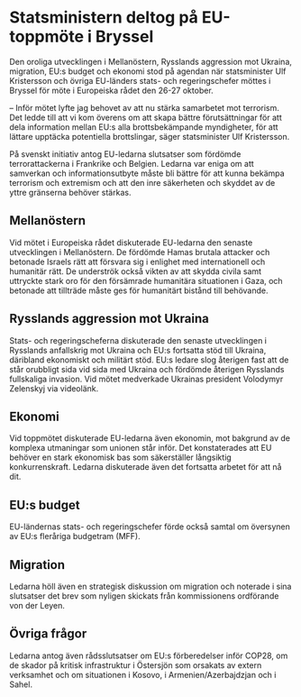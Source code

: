 # Statsministern deltog på EU-toppmöte i Bryssel

Den oroliga utvecklingen i Mellanöstern, Rysslands aggression mot Ukraina, migration, EU:s budget och ekonomi stod på agendan när statsminister Ulf Kristersson och övriga EU-länders stats- och regeringschefer möttes i Bryssel för möte i Europeiska rådet den 26-27 oktober.

– Inför mötet lyfte jag behovet av att nu stärka samarbetet mot terrorism. Det ledde till att vi kom överens om att skapa bättre förutsättningar för att dela information mellan EU:s alla brottsbekämpande myndigheter, för att lättare upptäcka potentiella brottslingar, säger statsminister Ulf Kristersson.

På svenskt initiativ antog EU-ledarna slutsatser som fördömde terrorattackerna i Frankrike och Belgien. Ledarna var eniga om att samverkan och informationsutbyte måste bli bättre för att kunna bekämpa terrorism och extremism och att den inre säkerheten och skyddet av de yttre gränserna behöver stärkas.

## Mellanöstern

Vid mötet i Europeiska rådet diskuterade EU-ledarna den senaste utvecklingen i Mellanöstern. De fördömde Hamas brutala attacker och betonade Israels rätt att försvara sig i enlighet med internationell och humanitär rätt. De underströk också vikten av att skydda civila samt uttryckte stark oro för den försämrade humanitära situationen i Gaza, och betonade att tillträde måste ges för humanitärt bistånd till behövande.

## Rysslands aggression mot Ukraina

Stats- och regeringscheferna diskuterade den senaste utvecklingen i Rysslands anfallskrig mot Ukraina och EU:s fortsatta stöd till Ukraina, däribland ekonomiskt och militärt stöd. EU:s ledare slog återigen fast att de står orubbligt sida vid sida med Ukraina och fördömde återigen Rysslands fullskaliga invasion. Vid mötet medverkade Ukrainas president Volodymyr Zelenskyj via videolänk.

## Ekonomi

Vid toppmötet diskuterade EU-ledarna även ekonomin, mot bakgrund av de komplexa utmaningar som unionen står inför. Det konstaterades att EU behöver en stark ekonomisk bas som säkerställer långsiktig konkurrenskraft. Ledarna diskuterade även det fortsatta arbetet för att nå dit.

## EU:s budget

EU-ländernas stats- och regeringschefer förde också samtal om översynen av EU:s fleråriga budgetram (MFF).

## Migration

Ledarna höll även en strategisk diskussion om migration och noterade i sina slutsatser det brev som nyligen skickats från kommissionens ordförande von der Leyen.

## Övriga frågor

Ledarna antog även rådsslutsatser om EU:s förberedelser inför COP28, om de skador på kritisk infrastruktur i Östersjön som orsakats av extern verksamhet och om situationen i Kosovo, i Armenien/Azerbajdzjan och i Sahel.
